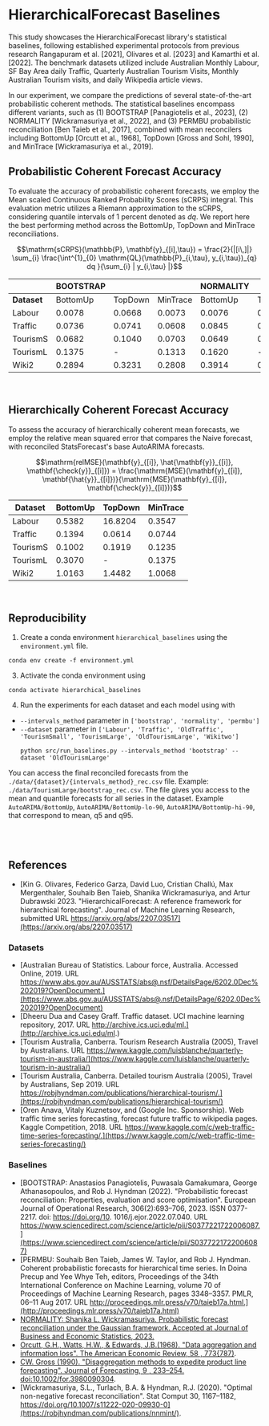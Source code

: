 # HierarchicalForecast Baselines

This study showcases the HierarchicalForecast library's statistical baselines, following established experimental protocols from previous research Rangapuram et al. [2021], Olivares et al. [2023] and Kamarthi et al. [2022]. The benchmark datasets utilized include Australian Monthly Labour, SF Bay Area daily Traffic, Quarterly Australian Tourism Visits, Monthly Australian Tourism visits, and daily Wikipedia article views.

In our experiment, we compare the predictions of several state-of-the-art probabilistic coherent methods. The statistical baselines encompass different variants, such as (1) BOOTSTRAP [Panagiotelis et al., 2023], (2) NORMALITY [Wickramasuriya et al., 2022], and (3) PERMBU probabilistic reconciliation [Ben Taieb et al., 2017], combined with mean reconcilers including BottomUp [Orcutt et al., 1968], TopDown [Gross and Sohl, 1990], and MinTrace [Wickramasuriya et al., 2019].

## Probabilistic Coherent Forecast Accuracy

To evaluate the accuracy of probabilistic coherent forecasts, we employ the Mean scaled Continuous Ranked Probability Scores (sCRPS) integral. This evaluation metric utilizes a Riemann approximation to the sCRPS, considering quantile intervals of 1 percent denoted as $dq$. We report here the best performing method across the BottomUp, TopDown and MinTrace reconciliations.
```math
\mathrm{sCRPS}(\mathbb{P}, \mathbf{y}_{[i],\tau}) = \frac{2}{|[i\,]|} \sum_{i}
    \frac{\int^{1}_{0} \mathrm{QL}(\mathbb{P}_{i,\tau}, y_{i,\tau})_{q} dq }{\sum_{i} | y_{i,\tau} |}
```

|              |  **BOOTSTRAP**              ||| **NORMALITY**               ||| **PERMBU**                  |||
|--------------|----------|---------|----------|----------|---------|----------|----------|---------|----------|
| **Dataset**  | BottomUp | TopDown | MinTrace | BottomUp | TopDown | MinTrace | BottomUp | TopDown | MinTrace |
| Labour       | 0.0078   | 0.0668  | 0.0073   | 0.0076   | 0.0656  | 0.0069   | 0.0077   | 0.0623  | 0.0069   |
| Traffic      | 0.0736   | 0.0741  | 0.0608   | 0.0845   | 0.0738  | 0.0630   | 0.0849   | 0.0708  | 0.0651   |
| TourismS     | 0.0682   | 0.1040  | 0.0703   | 0.0649   | 0.1000  | 0.6830   | 0.0649   | 0.0898  | 0.0680   |
| TourismL     | 0.1375   | -       | 0.1313   | 0.1620   | -       | 0.1338   | -        | -       | -        |
| Wiki2        | 0.2894   | 0.3231  | 0.2808   | 0.3914   | 0.3385  | 0.3385   | 0.3920   | 0.4269  | 0.3821   |
 <br>


## Hierarchically Coherent Forecast Accuracy

To assess the accuracy of hierarchically coherent mean forecasts, we employ the relative mean squared error that compares the Naive forecast, with reconciled StatsForecast's base AutoARIMA forecasts.
```math
\mathrm{relMSE}(\mathbf{y}_{[i]}, \hat{\mathbf{y}}_{[i]}, \mathbf{\check{y}}_{[i]}) =
    \frac{\mathrm{MSE}(\mathbf{y}_{[i]}, \mathbf{\hat{y}}_{[i]})}{\mathrm{MSE}(\mathbf{y}_{[i]}, \mathbf{\check{y}}_{[i]})}
```

| Dataset  | BottomUp | TopDown | MinTrace |
|----------|----------|---------|----------|
| Labour   | 0.5382   | 16.8204 | 0.3547   |
| Traffic  | 0.1394   | 0.0614  | 0.0744   |
| TourismS | 0.1002   | 0.1919  | 0.1235   |
| TourismL | 0.3070   | -       | 0.1375   |
| Wiki2    | 1.0163   | 1.4482  | 1.0068   |
<br>

## Reproducibility

1. Create a conda environment `hierarchical_baselines` using the `environment.yml` file.
  ```shell
  conda env create -f environment.yml
  ```

3. Activate the conda environment using 
  ```shell
  conda activate hierarchical_baselines
  ```

4. Run the experiments for each dataset and each model using with 
- `--intervals_method` parameter in `['bootstrap', 'normality', 'permbu']`
- `--dataset` parameter in `['Labour', 'Traffic', 'OldTraffic', 'TourismSmall', 'TourismLarge', 'OldTourismLarge', 'Wikitwo']`
  ```shell
  python src/run_baselines.py --intervals_method 'bootstrap' --dataset 'OldTourismLarge'
  ```

You can access the final reconciled forecasts from the `./data/{dataset}/{intervals_method}_rec.csv` file. Example: `./data/TourismLarge/bootstrap_rec.csv`.
The file gives you access to the mean and quantile forecasts for all series in the dataset. Example `AutoARIMA/BottomUp`, `AutoARIMA/BottomUp-lo-90`, `AutoARIMA/BottomUp-hi-90`, that correspond to mean, q5 and q95.

<br><br>

## References
- [Kin G. Olivares, Federico Garza, David Luo, Cristian Challú, Max Mergenthaler, Souhaib Ben Taieb, Shanika Wickramasuriya, and Artur Dubrawski 2023. "HierarchicalForecast: A reference framework for hierarchical forecasting". Journal of Machine Learning Research, submitted URL https://arxiv.org/abs/2207.03517](https://arxiv.org/abs/2207.03517)

### Datasets
- [Australian Bureau of Statistics. Labour force, Australia. Accessed Online, 2019. URL https://www.abs.gov.au/AUSSTATS/abs@.nsf/DetailsPage/6202.0Dec%202019?OpenDocument.](https://www.abs.gov.au/AUSSTATS/abs@.nsf/DetailsPage/6202.0Dec%202019?OpenDocument)
- [Dheeru Dua and Casey Graff. Traffic dataset. UCI machine learning repository, 2017. URL http://archive.ics.uci.edu/ml.](http://archive.ics.uci.edu/ml.)
- [Tourism Australia, Canberra. Tourism Research Australia (2005), Travel by Australians. URL https://www.kaggle.com/luisblanche/quarterly-tourism-in-australia/](https://www.kaggle.com/luisblanche/quarterly-tourism-in-australia/)
- [Tourism Australia, Canberra. Detailed tourism Australia (2005), Travel by Australians, Sep 2019. URL https://robjhyndman.com/publications/hierarchical-tourism/.](https://robjhyndman.com/publications/hierarchical-tourism/)
- [Oren Anava, Vitaly Kuznetsov, and (Google Inc. Sponsorship). Web traffic time series forecasting, forecast future traffic to wikipedia pages. Kaggle Competition, 2018. URL https://www.kaggle.com/c/web-traffic-time-series-forecasting/.](https://www.kaggle.com/c/web-traffic-time-series-forecasting/)

### Baselines
- [BOOTSTRAP: Anastasios Panagiotelis, Puwasala Gamakumara, George Athanasopoulos, and Rob J. Hyndman (2022). "Probabilistic forecast reconciliation: Properties, evaluation and score optimisation". European Journal of Operational Research, 306(2):693–706, 2023. ISSN 0377-2217. doi: https://doi.org/10. 1016/j.ejor.2022.07.040. URL https://www.sciencedirect.com/science/article/pii/S0377221722006087.](https://www.sciencedirect.com/science/article/pii/S0377221722006087)
- [PERMBU: Souhaib Ben Taieb, James W. Taylor, and Rob J. Hyndman. Coherent probabilistic forecasts for hierarchical time series. In Doina Precup and Yee Whye Teh, editors, Proceedings of the 34th International Conference on Machine Learning, volume 70 of Proceedings of Machine Learning Research, pages 3348–3357. PMLR, 06–11 Aug 2017. URL http://proceedings.mlr.press/v70/taieb17a.html.](http://proceedings.mlr.press/v70/taieb17a.html)
- [NORMALITY: Shanika L. Wickramasuriya. Probabilistic forecast reconciliation under the Gaussian framework. Accepted at Journal of Business and Economic Statistics, 2023.]()
- [Orcutt, G.H., Watts, H.W., & Edwards, J.B.(1968). \"Data aggregation and information loss\". The American Economic Review, 58 , 773{787)](http://www.jstor.org/stable/1815532).
- [CW. Gross (1990). \"Disaggregation methods to expedite product line forecasting\". Journal of Forecasting, 9 , 233–254. doi:10.1002/for.3980090304](https://onlinelibrary.wiley.com/doi/abs/10.1002/for.3980090304).
- [Wickramasuriya, S.L., Turlach, B.A. & Hyndman, R.J. (2020). "Optimal non-negative forecast reconciliation". Stat Comput 30, 1167–1182, https://doi.org/10.1007/s11222-020-09930-0](https://robjhyndman.com/publications/nnmint/).
